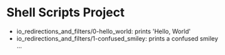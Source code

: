 # Shell Scripts Project

- io_redirections_and_filters/0-hello_world: prints 'Hello, World'
- io_redirections_and_filters/1-confused_smiley: prints a confused smiley
...
